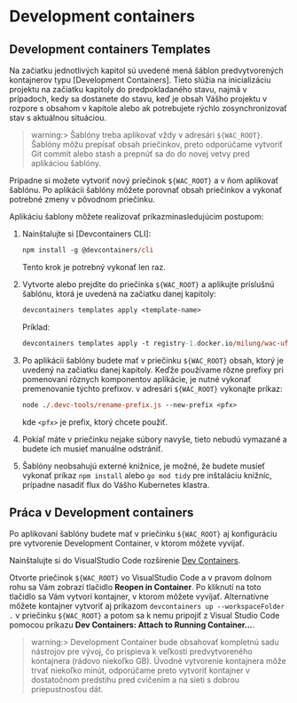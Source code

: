 # Development containers

## Development containers Templates

Na začiatku jednotlivých kapitol sú uvedené mená šáblon predvytvorených kontajnerov typu [Development Containers]. Tieto slúžia na inicializáciu projektu na začiatku kapitoly do predpokladaného stavu, najmä v prípadoch, kedy sa dostanete do stavu, keď je obsah Vášho projektu v rozpore s obsahom v kapitole alebo ak potrebujete rýchlo zosynchronizovať stav s aktuálnou situáciou.

>warning:> Šablóny treba aplikovať vždy v adresári `${WAC_ROOT}`. Šablóny môžu prepísať obsah priečinkov, preto odporúčame vytvoriť Git commit alebo stash a prepnúť sa do do novej vetvy pred aplikáciou šablóny.

Prípadne si možete vytvoriť nový priečinok `${WAC_ROOT}` a v ňom aplikovať šablónu. Po aplikácii šablóny môžete porovnať obsah priečinkov a vykonať potrebné zmeny v pôvodnom priečinku.

Aplikáciu šablony môžete realizovať príkazminasledujúcim postupom:

1. Nainštalujte si [Devcontainers CLI]: 

    ```ps
    npm install -g @devcontainers/cli
    ```

    Tento krok je potrebný vykonať len raz.

2. Vytvorte alebo prejdite do priečinka `${WAC_ROOT}` a aplikujte príslušnú šablónu, ktorá je uvedená na začiatku danej kapitoly:

    ```ps
    devcontainers templates apply <template-name>
    ```

    Príklad:

    ```ps
    devcontainers templates apply -t registry-1.docker.io/milung/wac-ufe-001
    ```

3. Po aplikácii šablóny budete mať v priečinku `${WAC_ROOT}` obsah, ktorý je uvedený na začiatku danej kapitoly. Keďže používame rôzne prefixy pri pomenovaní rôznych komponentov aplikácie, je nutné vykonať premenovanie týchto prefixov. v adresári `${WAC_ROOT}` vykonajte príkaz: 

    ```ps
    node ./.devc-tools/rename-prefix.js --new-prefix <pfx>
    ```

    kde `<pfx>` je prefix, ktorý chcete použiť.

4. Pokiaľ máte v priečinku nejake súbory navyše, tieto nebudú vymazané a budete ich musieť manuálne odstrániť.

5. Šablóny neobsahujú externé knižnice, je možné, že budete musieť vykonať príkaz `npm install` alebo `go mod tidy` pre inštaláciu knižníc, prípadne nasadiť flux do Vášho Kubernetes klastra.

## Práca v Development containers

Po aplikovaní šablóny budete mať v priečinku `${WAC_ROOT}` aj konfiguráciu pre vytvorenie Development Container, v ktorom môžete vyvíjať.

Nainštalujte si do VisualStudio Code rozšírenie [Dev Containers](https://marketplace.visualstudio.com/items?itemName%253Dms-vscode-remote.remote-containers).

Otvorte priečinok `${WAC_ROOT}` vo VisualStudio Code a v pravom dolnom rohu sa Vám zobrazí tlačidlo **Reopen in Container**. Po kliknutí na toto tlačidlo sa Vám vytvorí kontajner, v ktorom môžete vyvíjať. Alternatívne môžete kontajner vytvoriť aj príkazom `devcontainers up --workspaceFolder .` v priečinku `${WAC_ROOT}` a potom sa k nemu pripojiť z Visual Studio Code pomocou príkazu **Dev Containers: Attach to Running Container...**.

>warning:> Development Container bude obsahovať kompletnú sadu nástrojov pre vývoj, čo prispieva k veľkosti predvytvoreného kontajnera (rádovo niekoľko GB). Úvodné vytvorenie kontajnera môže trvať niekoľko minút, odporúčame preto vytvoriť kontajner v dostatočnom predstihu pred cvičením a na sieti s dobrou priepustnosťou dát.

